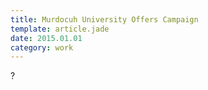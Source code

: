 ```yaml
---
title: Murdocuh University Offers Campaign
template: article.jade
date: 2015.01.01
category: work
---
```


?
